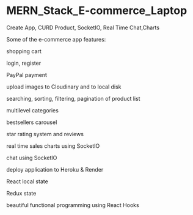 # MERN_Stack_E-commerce_Laptop

Create App, CURD Product, SocketIO, Real Time Chat,Charts

Some of the e-commerce app features:

shopping cart

login, register

PayPal payment

upload images to Cloudinary and to local disk

searching, sorting, filtering, pagination of product list

multilevel categories

bestsellers carousel

star rating system and reviews

real time sales charts using SocketIO

chat using SocketIO

deploy application to Heroku & Render

React local state

Redux state

beautiful functional programming using React Hooks
